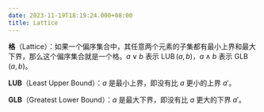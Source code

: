 ```yaml
---
date: 2023-11-19T18:19:24.000+08:00
title: Lattice
---
```


**格**（Lattice）：如果一个偏序集合中，其任意两个元素的子集都有最小上界和最大下界，那么这个偏序集合就是一个格。$a \vee b$ 表示 $\operatorname{LUB}({a,b})$，$a \wedge b$ 表示 $\operatorname{GLB}({a,b})$。

**LUB**（Least Upper Bound）：$a$ 是最小上界，即没有比 $a$ 更小的上界 $a'$。

**GLB**（Greatest Lower Bound）：$a$ 是最大下界，即没有比 $a$ 更大的下界 $a'$。

